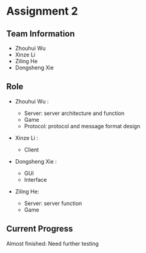 # Assignment 2

## Team Information

- Zhouhui Wu
- Xinze Li
- Ziling He
- Dongsheng Xie

## Role

- Zhouhui Wu :
  - Server: server architecture and function
  - Game
  - Protocol: protocol and message format design
  
- Xinze Li :
  - Client
  
- Dongsheng Xie :
  - GUI
  - Interface
  
- Ziling He:
  - Server: server function
  - Game
  
## Current Progress

Almost finished: Need further testing
